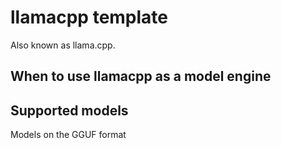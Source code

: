 # llamacpp template

Also known as llama.cpp.

## When to use llamacpp as a model engine


## Supported models

Models on the GGUF format
